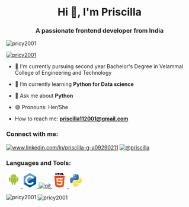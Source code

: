 
<h1 align="center">Hi 👋, I'm Priscilla</h1>
<h3 align="center">A passionate frontend developer from India</h3>

<p align="left"> <img src="https://komarev.com/ghpvc/?username=pricy2001&label=Profile%20views&color=0e75b6&style=flat" alt="pricy2001" /> </p>

<p align="left"> <a href="https://github.com/ryo-ma/github-profile-trophy"><img src="https://github-profile-trophy.vercel.app/?username=pricy2001" alt="pricy2001" /></a> </p>

- 🔭 I'm currently pursuing second year Bachelor's Degree in Velammal College of Engineering and Technology

- 🌱 I’m currently learning **Python for Data science**

- 💬 Ask me about **Python**

- 😄 Pronouns: Her/She

- How to reach me: **priscilla112001@gmail.com**

<h3 align="left">Connect with me:</h3>
<p align="left">
<a href="https://linkedin.com/in/www.linkedin.com/in/priscilla-g-a09290211" target="blank"><img align="center" src="https://raw.githubusercontent.com/rahuldkjain/github-profile-readme-generator/master/src/images/icons/Social/linked-in-alt.svg" alt="www.linkedin.com/in/priscilla-g-a09290211" height="30" width="40" /></a>
<a href="https://www.hackerrank.com/@priscilla" target="blank"><img align="center" src="https://raw.githubusercontent.com/rahuldkjain/github-profile-readme-generator/master/src/images/icons/Social/hackerrank.svg" alt="@priscilla" height="30" width="40" /></a>
</p>

<h3 align="left">Languages and Tools:</h3>
<p align="left"> <a href="https://developer.android.com" target="_blank"> <img src="https://raw.githubusercontent.com/devicons/devicon/master/icons/android/android-original-wordmark.svg" alt="android" width="40" height="40"/> </a> <a href="https://www.cprogramming.com/" target="_blank"> <img src="https://raw.githubusercontent.com/devicons/devicon/master/icons/c/c-original.svg" alt="c" width="40" height="40"/> </a> <a href="https://git-scm.com/" target="_blank"> <img src="https://www.vectorlogo.zone/logos/git-scm/git-scm-icon.svg" alt="git" width="40" height="40"/> </a> <a href="https://www.w3.org/html/" target="_blank"> <img src="https://raw.githubusercontent.com/devicons/devicon/master/icons/html5/html5-original-wordmark.svg" alt="html5" width="40" height="40"/> </a> <a href="https://www.python.org" target="_blank"> <img src="https://raw.githubusercontent.com/devicons/devicon/master/icons/python/python-original.svg" alt="python" width="40" height="40"/> </a> </p>

<p><img align="left" src="https://github-readme-stats.vercel.app/api/top-langs?username=pricy2001&show_icons=true&locale=en&layout=compact" alt="pricy2001" /></p>

<p>&nbsp;<img align="center" src="https://github-readme-stats.vercel.app/api?username=pricy2001&show_icons=true&locale=en" alt="pricy2001" /></p>
